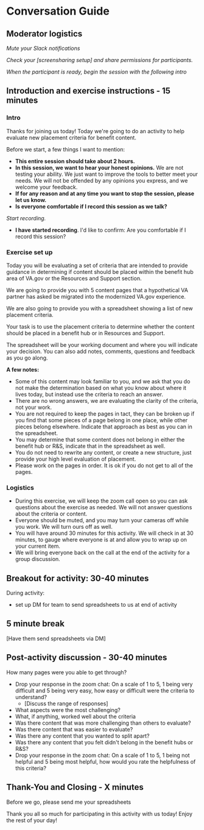 # Conversation Guide 

## Moderator logistics

*Mute your Slack notifications*

*Check your [screensharing setup] and share permissions for participants.*

*When the participant is ready, begin the session with the following intro*


## Introduction and exercise instructions - 15 minutes

### Intro

Thanks for joining us today! Today we're going to do an activity to help evaluate new placement criteria for benefit content. 

Before we start, a few things I want to mention:

- **This entire session should take about 2 hours.** 
- **In this session, we want to hear your honest opinions.** We are not testing your ability. We just want to improve the tools to better meet your needs. We will not be offended by any opinions you express, and we welcome your feedback.
- **If for any reason and at any time you want to stop the session, please let us know.** 
- **Is everyone comfortable if I record this session as we talk?** 

*Start recording.*

- **I have started recording**. I'd like to confirm: Are you comfortable if I record this session? 


### Exercise set up

Today you will be evaluating a set of criteria that are intended to provide guidance in determining if content should be placed within the benefit hub area of VA.gov or the Resources and Support section.

We are going to provide you with 5 content pages that a hypothetical VA partner has asked be migrated into the modernized VA.gov experience.  

We are also going to provide you with a spreadsheet showing a list of new placement criteria.  

Your task is to use the placement criteria to determine whether the content should be placed in a benefit hub or in Resources and Support.

The spreadsheet will be your working document and where you will indicate your decision.  You can also add notes, comments, questions and feedback as you go along. 

**A few notes:**
- Some of this content may look familiar to you, and we ask that you do not make the determination based on what you know about where it lives today, but instead use the criteria to reach an answer.
- There are no wrong answers, we are evaluating the clarity of the criteria, not your work.
- You are not required to keep the pages in tact, they can be broken up if you find that some pieces of a page belong in one place, while other pieces belong elsewhere. Indicate that approach as best as you can in the spreadsheet. 
- You may determine that some content does not belong in either the benefit hub or R&S, indicate that in the spreadsheet as well. 
- You do not need to rewrite any content, or create a new structure, just provide your high level evaluation of placement.
- Please work on the pages in order. It is ok if you do not get to all of the pages.


### Logistics

- During this exercise, we will keep the zoom call open so you can ask questions about the exercise as needed.  We will not answer questions about the criteria or content. 
- Everyone should be muted, and you may turn your cameras off while you work. We will turn ours off as well. 
- You will have around 30 minutes for this activity.  We will check in at 30 minutes, to gauge where everyone is at and allow you to wrap up on your current item.
- We will bring everyone back on the call at the end of the activity for a group discussion.



## Breakout for activity: 30-40 minutes

During activity:
- set up DM for team to send spreadsheets to us at end of activity


## 5 minute break

[Have them send spreadsheets via DM]


## Post-activity discussion - 30-40 minutes


How many pages were you able to get through?

- Drop your response in the zoom chat:  On a scale of 1 to 5, 1 being very difficult and 5 being very easy, how easy or difficult were the criteria to understand?
  - [Discuss the range of responses]
- What aspects were the most challenging?
- What, if anything, worked well about the criteria
- Was there content that was more challenging than others to evaluate? 
- Was there content that was easier to evaluate?
- Was there any content that you wanted to split apart? 
- Was there any content that you felt didn't belong in the benefit hubs or R&S?
- Drop your response in the zoom chat:  On a scale of 1 to 5, 1 being not helpful and 5 being most helpful, how would you rate the helpfulness of this criteria?



## Thank-You and Closing - X minutes

Before we go, please send me your spreadsheets

Thank you all so much for participating in this activity with us today! Enjoy the rest of your day!

